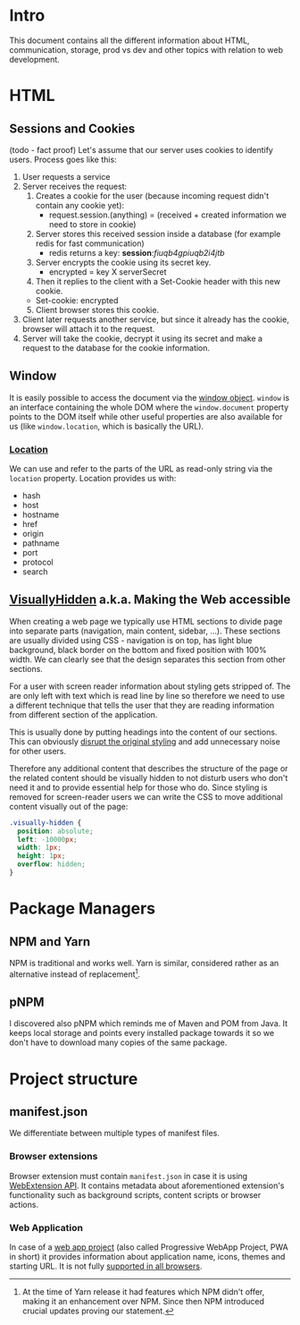 # Intro
This document contains all the different information about HTML, communication, storage, prod vs dev and other topics with relation to web development.

# HTML

## Sessions and Cookies
(todo - fact proof)
Let's assume that our server uses cookies to identify users. Process goes like this:

1. User requests a service
2. Server receives the request:
   1. Creates a cookie for the user (because incoming request didn't contain any cookie yet):
      - request.session.(anything) = (received + created information we need to store in cookie)
   2. Server stores this received session inside a database (for example redis for fast communication)
      - redis returns a key: **session**:*fiuqb4gpiuqb2i4jtb*
   3. Server encrypts the cookie using its secret key.
      - encrypted = key X serverSecret
   4. Then it replies to the client with a Set-Cookie header with this new cookie.
     - Set-cookie: encrypted
   5. Client browser stores this cookie. 
3. Client later requests another service, but since it already has the cookie, browser will attach it to the request.
4. Server will take the cookie, decrypt it using its secret and make a request to the database for the cookie information.

## Window
It is easily possible to access the document via the [window object](https://developer.mozilla.org/en-US/docs/Web/API/Window). `window` is an interface containing the whole DOM where the `window.document` property points to the DOM itself while other useful properties are also available for us (like `window.location`, which is basically the URL).

### [Location](https://developer.mozilla.org/en-US/docs/Web/API/Location)
We can use and refer to the parts of the URL as read-only string via the `location` property. Location provides us with:

   - hash
   - host
   - hostname
   - href
   - origin
   - pathname
   - port
   - protocol
   - search

## [VisuallyHidden](https://www.accessibility-developer-guide.com/examples/headings/visually-hidden-headings/) a.k.a. Making the Web accessible
When creating a web page we typically use HTML sections to divide page into separate parts (navigation, main content, sidebar, ...). These sections are usually divided using CSS - navigation is on top, has light blue background, black border on the bottom and fixed position with 100% width. We can clearly see that the design separates this section from other sections.

For a user with screen reader information about styling gets stripped of. The are only left with text which is read line by line so therefore we need to use a different technique that tells the user that they are reading information from different section of the application.

This is usually done by putting headings into the content of our sections. This can obviously [disrupt the original styling](https://www.accessibility-developer-guide.com/examples/headings/visually-hidden-headings/_examples/page-with-additional-page-regions-with-headings/_example.png) and add unnecessary noise for other users.

Therefore any additional content that describes the structure of the page or the related content should be visually hidden to not disturb users who don't need it and to provide essential help for those who do. Since styling is removed for screen-reader users we can write the CSS to move additional content visually out of the page:

```css
.visually-hidden {
  position: absolute;
  left: -10000px;
  width: 1px;
  height: 1px;
  overflow: hidden;
}
```

# Package Managers

## NPM and Yarn
NPM is traditional and works well. Yarn is similar, considered rather as an alternative instead of replacement[^1]. 

[^1]: At the time of Yarn release it had features which NPM didn't offer, making it an enhancement over NPM. Since then NPM introduced crucial updates proving our statement.

## pNPM
I discovered also pNPM which reminds me of Maven and POM from Java. It keeps local storage and points every installed package towards it so we don't have to download many copies of the same package.

# Project structure

## manifest.json
We differentiate between multiple types of manifest files.

### Browser extensions
Browser extension must contain `manifest.json` in case it is using [WebExtension API](https://developer.mozilla.org/en-US/docs/Mozilla/Add-ons/WebExtensions/manifest.json). It contains metadata about aforementioned extension's functionality such as background scripts, content scripts or browser actions.

### Web Application
In case of a [web app project](https://web.dev/add-manifest/) (also called Progressive WebApp Project, PWA in short) it provides information about application name, icons, themes and starting URL. It is not fully [supported in all browsers](https://developer.mozilla.org/en-US/docs/Web/Manifest#browser_compatibility).